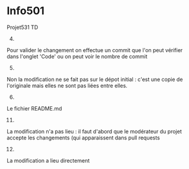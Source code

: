 # Info501

Projet531 TD 

4.
Pour valider le changement on effectue un commit que l'on peut vérifier dans l'onglet 'Code' ou on peut voir le nombre de commit

5.
Non la modification ne se fait pas sur le dépot initial : c'est une copie de l'originale mais elles ne sont pas liées entre elles.

6.
Le fichier README.md

11.
La modification n'a pas lieu : il faut d'abord que le modérateur du projet accepte les changements (qui apparaissent dans pull requests

12.
La modification a lieu directement

